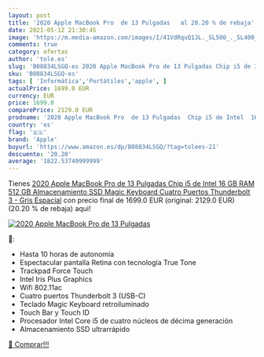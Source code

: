 ```yaml
---
layout: post
title: '2020 Apple MacBook Pro  de 13 Pulgadas   al 20.20 % de rebaja'
date: 2021-05-12 21:30:45
image: 'https://m.media-amazon.com/images/I/41VdRquQ1JL._SL500_._SL400_.jpg'
comments: true
category: ofertas
author: 'tole.es'
slug: 'B08834LSGQ-es 2020 Apple MacBook Pro de 13 Pulgadas Chip i5 de Intel 16...'
sku: 'B08834LSGQ-es'
tags: [ 'Informática','Portátiles','apple', ]
actualPrice: 1699.0 EUR
currency: EUR
price: 1699.0
comparePrice: 2129.0 EUR
prodname: '2020 Apple MacBook Pro  de 13 Pulgadas  Chip i5 de Intel  16 GB RAM  512 GB Almacenamiento SSD  Magic Keyboard  Cuatro Puertos Thunderbolt 3  - Gris Espacial'
country: 'es'
flag: '🇪🇸'
brand: 'Apple'
buyurl: 'https://www.amazon.es/dp/B08834LSGQ/?tag=tolees-21'
descuento: '20.20'
average: '1822.53749999999'
---
```


Tienes [2020 Apple MacBook Pro  de 13 Pulgadas  Chip i5 de Intel  16 GB RAM  512 GB Almacenamiento SSD  Magic Keyboard  Cuatro Puertos Thunderbolt 3  - Gris Espacial](https://www.amazon.es/dp/B08834LSGQ/?tag=tolees-21) con precio final de  1699.0 EUR (original: 2129.0 EUR) (20.20 %  de rebaja) aqui!

[![2020 Apple MacBook Pro  de 13 Pulgadas  ](https://m.media-amazon.com/images/I/41VdRquQ1JL._SL500_._SL400_.jpg)](https://www.amazon.es/dp/B08834LSGQ/?tag=tolees-21)

🔎:

- Hasta 10 horas de autonomía
- Espectacular pantalla Retina con tecnología True Tone
- Trackpad Force Touch
- Intel Iris Plus Graphics
- Wifi 802.11ac
- Cuatro puertos Thunderbolt 3 (USB-C)
- Teclado Magic Keyboard retroiluminado
- Touch Bar y Touch ID
- Procesador Intel Core i5 de cuatro núcleos de décima generación
- Almacenamiento SSD ultrarrápido

[🛒 Comprar!!!](https://www.amazon.es/dp/B08834LSGQ/?tag=tolees-21)
